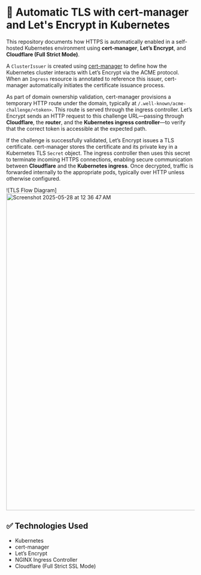 # 🔐 Automatic TLS with cert-manager and Let's Encrypt in Kubernetes

This repository documents how HTTPS is automatically enabled in a self-hosted Kubernetes environment using **cert-manager**, **Let’s Encrypt**, and **Cloudflare (Full Strict Mode)**.

A `ClusterIssuer` is created using [cert-manager](https://cert-manager.io/) to define how the Kubernetes cluster interacts with Let’s Encrypt via the ACME protocol. When an `Ingress` resource is annotated to reference this issuer, cert-manager automatically initiates the certificate issuance process.

As part of domain ownership validation, cert-manager provisions a temporary HTTP route under the domain, typically at `/.well-known/acme-challenge/<token>`. This route is served through the ingress controller. Let’s Encrypt sends an HTTP request to this challenge URL—passing through **Cloudflare**, the **router**, and the **Kubernetes ingress controller**—to verify that the correct token is accessible at the expected path.

If the challenge is successfully validated, Let’s Encrypt issues a TLS certificate. cert-manager stores the certificate and its private key in a Kubernetes TLS `Secret` object. The ingress controller then uses this secret to terminate incoming HTTPS connections, enabling secure communication between **Cloudflare** and the **Kubernetes ingress**. Once decrypted, traffic is forwarded internally to the appropriate pods, typically over HTTP unless otherwise configured.

![TLS Flow Diagram]<img width="845" alt="Screenshot 2025-05-28 at 12 36 47 AM" src="https://github.com/user-attachments/assets/757ce417-84dc-4d30-9030-20b6ba479fc5" />

## ✅ Technologies Used

- Kubernetes
- cert-manager
- Let’s Encrypt
- NGINX Ingress Controller
- Cloudflare (Full Strict SSL Mode)
